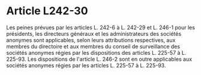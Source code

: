 # Article L242-30

Les peines prévues par les articles L. 242-6 à L. 242-29 et L. 246-1 pour les présidents, les directeurs généraux et les administrateurs des sociétés anonymes sont applicables, selon leurs attributions respectives, aux membres du directoire et aux membres du conseil de surveillance des sociétés anonymes régies par les dispositions des articles L. 225-57 à L. 225-93.   Les dispositions de l'article L. 246-2 sont en outre applicables aux sociétés anonymes régies par les articles L. 225-57 à L. 225-93.